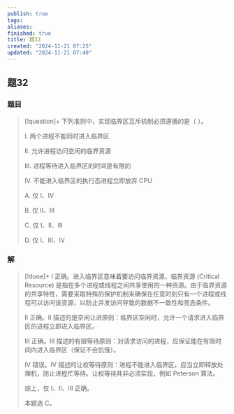 ```yaml
---
publish: true
tags: 
aliases: 
finished: true
title: 题32
created: "2024-11-21 07:25"
updated: "2024-11-21 07:40"
---
```

## 题32
### 题目
> [!question]+
> 下列准则中，实现临界区互斥机制必须遵循的是（ ）。
> 
> Ⅰ. 两个进程不能同时进入临界区
> 
> Ⅱ. 允许进程访问空闲的临界资源
> 
> Ⅲ. 进程等待进入临界区的时间是有限的
> 
> Ⅳ. 不能进入临界区的执行态进程立即放弃 CPU
> 
> A. 仅 Ⅰ、Ⅳ
> 
> B. 仅 Ⅱ、Ⅲ
> 
> C. 仅 Ⅰ、Ⅱ、Ⅲ
> 
> D. 仅 Ⅰ、Ⅲ、Ⅳ
### 解
> [!done]+
> I 正确。进入临界区意味着要访问临界资源，临界资源 (Critical Resource) 是指在多个进程或线程之间共享使用的一种资源。由于临界资源的共享特性，需要采取特殊的保护机制来确保在任意时刻只有一个进程或线程可以访问该资源，以防止并发访问导致的数据不一致性和竞态条件。
> 
> Ⅱ 正确。Ⅱ 描述的是空闲让进原则：临界区空闲时，允许一个请求进入临界区的进程立即进入临界区。
> 
> Ⅲ 正确。Ⅲ 描述的有限等待原则：对请求访问的进程，应保证能在有限时间内进入临界区（保证不会饥饿）。
> 
> Ⅳ 错误。Ⅳ 描述的让权等待原则：进程不能进入临界区，应当立即释放处理机，防止进程忙等待。让权等待并非必须实现，例如 Peterson 算法。
> 
> 综上，仅 Ⅰ、Ⅱ、Ⅲ 正确。
> 
> 本题选 C。